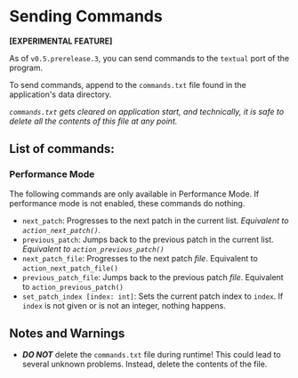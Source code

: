 # Sending Commands
**[EXPERIMENTAL FEATURE]**

As of `v0.5.prerelease.3`, you can send commands to the `textual` port of the program.

To send commands, append to the `commands.txt` file found in the application's data directory.

*`commands.txt` gets cleared on application start, and technically, it is safe to delete all the contents of this file at any point.*

## List of commands:
### Performance Mode
The following commands are only available in Performance Mode. If performance mode is not enabled, these commands do nothing.
- `next_patch`: Progresses to the next patch in the current list. *Equivalent to `action_next_patch()`*.
- `previous_patch`: Jumps back to the previous patch in the current list. *Equivalent to `action_previous_patch()`*
- `next_patch_file`: Progresses to the next patch *file*. Equivalent to `action_next_patch_file()`
- `previous_patch_file`: Jumps back to the previous patch *file*. Equivalent to `action_previous_patch()`
- `set_patch_index [index: int]`: Sets the current patch index to `index`. If `index` is not given or is not an integer, nothing happens.


## Notes and Warnings
- ***DO NOT*** delete the `commands.txt` file during runtime! This could lead to several unknown problems. Instead, delete the contents of the file.
